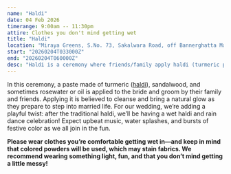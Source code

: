 ```yaml
---
name: "Haldi"
date: 04 Feb 2026
timerange: 9:00am -- 11:30pm
attire: Clothes you don't mind getting wet
title: "Haldi"
location: "Miraya Greens, S.No. 73, Sakalwara Road, off Bannerghatta Main Road, Bengaluru, Karnataka 560083, India"
start: "20260204T033000Z"
end: "20260204T060000Z"
desc: "Haldi is a ceremony where friends/family apply haldi (turmeric paste) on the bride and groom's face and body."
---
```

In this ceremony, a paste made of turmeric ([haldi](https://en.wikipedia.org/wiki/Turmeric)), sandalwood, and sometimes rosewater or oil is applied to the bride and groom by their family and friends. Applying it is believed to cleanse and bring a natural glow as they prepare to step into married life. For our wedding, we’re adding a playful twist: after the traditional haldi, we’ll be having a wet haldi and rain dance celebration! Expect upbeat music, water splashes, and bursts of festive color as we all join in the fun.

__Please wear clothes you’re comfortable getting wet in—and keep in mind that colored powders will be used, which may stain fabrics. We recommend wearing something light, fun, and that you don’t mind getting a little messy!__